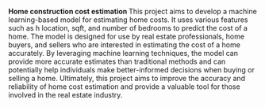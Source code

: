 <b>Home construction cost estimation </b>
This project aims to develop a machine learning-based model for estimating home costs. It uses various features such as h location, sqft, and number of bedrooms to predict the cost of a home. The model is designed for use by real estate professionals, home buyers, and sellers who are interested in estimating the cost of a home accurately. By leveraging machine learning techniques, the model can provide more accurate estimates than traditional methods and can potentially help individuals make better-informed decisions when buying or selling a home. Ultimately, this project aims to improve the accuracy and reliability of home cost estimation and provide a valuable tool for those involved in the real estate industry.
